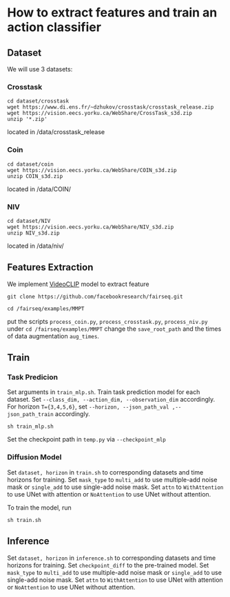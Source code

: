 # How to extract features and train an action classifier



## Dataset
We will use 3 datasets:

### Crosstask

```
cd dataset/crosstask
wget https://www.di.ens.fr/~dzhukov/crosstask/crosstask_release.zip
wget https://vision.eecs.yorku.ca/WebShare/CrossTask_s3d.zip
unzip '*.zip'
```
located in 
/data/crosstask_release

### Coin

```
cd dataset/coin
wget https://vision.eecs.yorku.ca/WebShare/COIN_s3d.zip
unzip COIN_s3d.zip
```
located in 
/data/COIN/


### NIV

```
cd dataset/NIV
wget https://vision.eecs.yorku.ca/WebShare/NIV_s3d.zip
unzip NIV_s3d.zip
```
located in 
/data/niv/

## Features Extraction

We implement [VideoCLIP](https://github.com/facebookresearch/fairseq/tree/main/examples/MMPT#readme) model to extract feature

```
git clone https://github.com/facebookresearch/fairseq.git

cd /fairseq/examples/MMPT
```
put the scripts `process_coin.py`, `process_crosstask.py`, `process_niv.py` under `cd /fairseq/examples/MMPT`
change the `save_root_path` and the times of data augmentation `aug_times`.


## Train

### Task Predicion

Set arguments in `train_mlp.sh`. Train task prediction model for each dataset. Set `--class_dim, --action_dim, --observation_dim` accordingly.  For horizon `T={3,4,5,6}`, set `--horizon, --json_path_val ,--json_path_train` accordingly.

```
sh train_mlp.sh
```

Set the checkpoint path in `temp.py` via `--checkpoint_mlp`


### Diffusion Model

Set `dataset, horizon` in `train.sh` to corresponding datasets and time horizons for training. Set `mask_type` to `multi_add` to use multiple-add noise mask or `single_add` to use single-add noise mask. Set `attn` to `WithAttention` to use UNet with attention or `NoAttention` to use UNet without attention.

To train the model, run

```
sh train.sh
```

## Inference

Set `dataset, horizon` in `inference.sh` to corresponding datasets and time horizons for training. Set `checkpoint_diff` to the pre-trained model.
Set `mask_type` to `multi_add` to use multiple-add noise mask or `single_add` to use single-add noise mask. Set `attn` to `WithAttention` to use UNet with attention or `NoAttention` to use UNet without attention.
